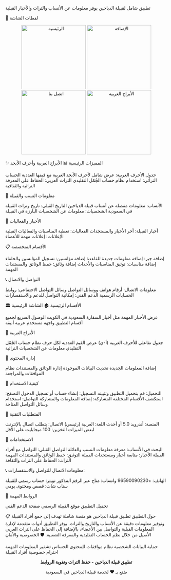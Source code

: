 تطبيق شامل لقبيلة الدياحين يوفر معلومات عن الأنساب والتراث والأخبار القبلية

📱 لقطات الشاشة
<p align="center">
  <img src="https://github.com/user-attachments/assets/58e6f3ff-0d12-44d2-baec-abb91bdee6e1" width="200" alt="الرئيسية"/>
  <img src="https://github.com/user-attachments/assets/64995bb9-4fe4-42d3-8b70-8cc13b05ecd2" width="200" alt="الإضافة"/>
  <img src="https://github.com/user-attachments/assets/de5cf631-aa93-4c78-8d99-672f913453a0" width="200" alt="اتصل بنا"/>
  <img src="https://github.com/user-attachments/assets/b9e3f9e5-1b96-41f9-8cc8-f56ad13b1fa3" width="200" alt="الأبراج العربية"/>
</p>
✨ المميزات الرئيسية
📊 الأبراج العربية وأحرف الأبجد

جدول الأحرف العربية: عرض شامل لأحرف الأبجد العربية مع قيمها العددية
الحساب التراثي: استخدام نظام حساب الجُمّل التقليدي
التراث العربي: الحفاظ على المعرفة التراثية والثقافية

👥 معلومات النسب والقبيلة

الأنساب: معلومات مفصلة عن أنساب قبيلة الدياحين
التاريخ القبلي: تاريخ وتراث القبيلة في السعودية
الشخصيات: معلومات عن الشخصيات البارزة في القبيلة

📰 الأخبار والفعاليات

أخبار القبيلة: آخر الأخبار والمستجدات
الفعاليات: تغطية المناسبات والفعاليات القبلية
الإعلانات: إعلانات مهمة للأعضاء

📋 الأقسام المتخصصة

إضافة جبر: إضافة معلومات جديدة للقاعدة
إضافة مؤانسين: تسجيل المؤانسين والحلفاء
إضافة مناسبات: توثيق المناسبات والأحداث
إضافة وثائق: حفظ الوثائق والمستندات المهمة

📞 التواصل والاتصال

معلومات الاتصال: أرقام هواتف ووسائل التواصل
وسائل التواصل الاجتماعي: روابط الحسابات الرسمية
الدعم الفني: إمكانية التواصل للدعم والاستفسارات

🏛️ الأقسام الرئيسية
🏠 الشاشة الرئيسية

عرض الأخبار المهمة مثل أخبار السفارة السعودية في الكويت
الوصول السريع لجميع أقسام التطبيق
واجهة مستخدم عربية أنيقة

🔢 الأبراج العربية

جدول تفاعلي للأحرف العربية (أ-ي)
عرض القيم العددية لكل حرف
نظام حساب الجُمّل التقليدي
معلومات عن الشخصيات التراثية

📝 إدارة المحتوى

إضافة المعلومات الجديدة
تحديث البيانات الموجودة
إدارة الوثائق والمستندات
نظام الموافقات والمراجعة

🚀 كيفية الاستخدام

التحميل: قم بتحميل التطبيق وتثبيته
التسجيل: إنشاء حساب أو تسجيل الدخول
التصفح: استكشف الأقسام المختلفة
المشاركة: إضافة المعلومات والمشاركة
التواصل: استخدام وسائل التواصل المتاحة

📱 المتطلبات التقنية

المنصة: أندرويد 5.0 أو أحدث
اللغة: العربية (رئيسي)
الاتصال: يتطلب اتصال بالإنترنت لبعض الميزات
التخزين: 100 ميجابايت على الأقل

🎯 الاستخدامات

البحث في الأنساب: معرفة معلومات النسب والعائلة
التواصل القبلي: التواصل مع أفراد القبيلة
الأخبار: متابعة أخبار ومستجدات القبيلة
التوثيق: حفظ الوثائق والمستندات المهمة
التراث: الحفاظ على التراث والثقافة

📞 معلومات الاتصال
للتواصل والاستفسارات:

الهاتف: +96590090230
واتساب: متاح عبر الرقم المذكور
تويتر: حساب رسمي للقبيلة
سناب شات: قصص ومحتوى يومي

🔗 الروابط المهمة

تحميل التطبيق
موقع القبيلة الرسمي
صفحة الدعم الفني

📋 حول التطبيق
تطبيق قبيلة الدياحين هو منصة شاملة تهدف إلى جمع أفراد القبيلة وتوفير معلومات دقيقة عن الأنساب والتاريخ والتراث. يوفر التطبيق أدوات متقدمة لإدارة المعلومات القبلية والتواصل بين الأعضاء، بالإضافة إلى الحفاظ على التراث العربي الأصيل من خلال نظم الحساب التقليدية والمعرفة الشعبية.
🛡️ الخصوصية والأمان

حماية البيانات الشخصية
نظام موافقات للمحتوى الحساس
تشفير المعلومات المهمة
احترام خصوصية أفراد القبيلة


<p align="center">
  <strong>تطبيق قبيلة الدياحين - حفظ التراث وتقوية الروابط</strong>
</p>
<p align="center">
  صُنع بـ ❤️ لخدمة قبيلة الدياحين في السعودية
</p>
